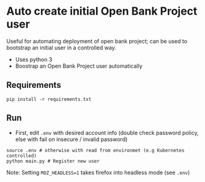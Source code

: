 # Auto create initial Open Bank Project user

Useful for automating deployment of open bank project; can
be used to bootstrap an initial user in a controlled way.

- Uses python 3
- Boostrap an Open Bank Project user automatically

## Requirements

```
pip install -r requirements.txt
```

## Run

- First, edit `.env` with desired account info (double check password policy, else with fail on insecure / invalid password)

```
source .env # otherwise with read from environmet (e.g Kubernetes controlled)
python main.py # Register new user
```

Note: Setting `MOZ_HEADLESS=1` takes firefox into headless mode (see `.env`)
